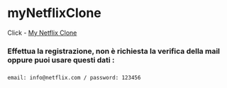 # myNetflixClone


Click - [My Netflix Clone](https://my-netflix-clone-adn.netlify.app/) 

### Effettua la registrazione, non è richiesta la verifica della mail oppure puoi usare questi dati :

### 
`
email: info@netflix.com
/
password: 123456
`


